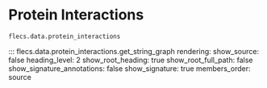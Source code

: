 # Protein Interactions

``flecs.data.protein_interactions``

::: flecs.data.protein_interactions.get_string_graph
    rendering:
        show_source: false
        heading_level: 2
        show_root_heading: true
        show_root_full_path: false
        show_signature_annotations: false
        show_signature: true
        members_order: source